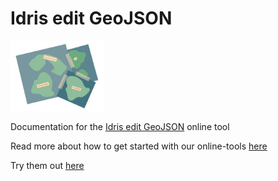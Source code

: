 # Idris edit GeoJSON

<img src="/img/tool-query.png" alt="Idris edit GeoJSON" width="150" />

Documentation for the [Idris edit GeoJSON](http://www.idris-maps.com/tools/query) online tool

Read more about how to get started with our online-tools [here](https://github.com/idris-maps/idris-tools-docs/tree/master/get-started)

Try them out [here](http://www.idris-maps.com)


